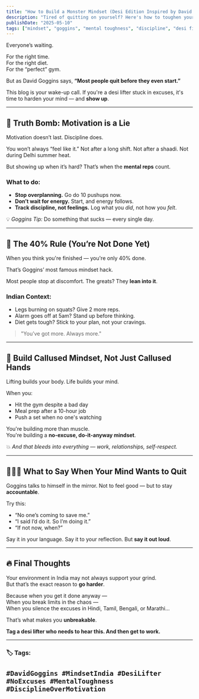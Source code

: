 ```yaml
---
title: "How to Build a Monster Mindset (Desi Edition Inspired by David Goggins)"
description: "Tired of quitting on yourself? Here's how to toughen your brain and build unshakeable mental muscle—desi-style, Goggins-approved."
publishDate: "2025-05-10"
tags: ["mindset", "goggins", "mental toughness", "discipline", "desi fitness"]
---
```


Everyone’s waiting.

For the right time.  
For the right diet.  
For the “perfect” gym.

But as David Goggins says, **“Most people quit before they even start.”**

This blog is your wake-up call. If you're a desi lifter stuck in excuses, it's time to harden your mind — and **show up**.

---

## 🧠 Truth Bomb: Motivation is a Lie

Motivation doesn’t last. Discipline does.

You won’t always “feel like it.” Not after a long shift. Not after a shaadi. Not during Delhi summer heat.

But showing up when it’s hard? That’s when the **mental reps** count.

### What to do:
- **Stop overplanning.** Go do 10 pushups now.
- **Don’t wait for energy.** Start, and energy follows.
- **Track discipline, not feelings.** Log what you *did*, not how you *felt*.

💡 *Goggins Tip:* Do something that sucks — every single day.

---

## 🏃 The 40% Rule (You’re Not Done Yet)

When you think you're finished — you're only 40% done.

That’s Goggins’ most famous mindset hack.

Most people stop at discomfort. The greats? They **lean into it**.

### Indian Context:
- Legs burning on squats? Give 2 more reps.  
- Alarm goes off at 5am? Stand up before thinking.  
- Diet gets tough? Stick to your plan, not your cravings.

> "You’ve got more. Always more."

---

## 🔄 Build Callused Mindset, Not Just Callused Hands

Lifting builds your body. Life builds your mind.

When you:
- Hit the gym despite a bad day  
- Meal prep after a 10-hour job  
- Push a set when no one's watching

You're building more than muscle.  
You're building a **no-excuse, do-it-anyway mindset**.

💥 *And that bleeds into everything — work, relationships, self-respect.*

---

## 🧘🏽‍♂️ What to Say When Your Mind Wants to Quit

Goggins talks to himself in the mirror. Not to feel good — but to stay **accountable**.

Try this:
- “No one’s coming to save me.”
- “I said I’d do it. So I’m doing it.”
- “If not now, when?”

Say it in your language. Say it to your reflection. But **say it out loud**.

---

## 🔥 Final Thoughts

Your environment in India may not always support your grind.  
But that’s the exact reason to **go harder**.

Because when you get it done anyway —  
When you break limits in the chaos —  
When you silence the excuses in Hindi, Tamil, Bengali, or Marathi…

That’s what makes you **unbreakable**.

**Tag a desi lifter who needs to hear this. And then get to work.**

---

### 🏷️ Tags:
`#DavidGoggins #MindsetIndia #DesiLifter #NoExcuses #MentalToughness #DisciplineOverMotivation`
---